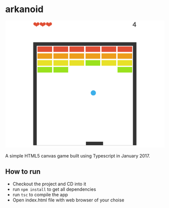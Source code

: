 # arkanoid

![Screenshot](screenshot.png)

A simple HTML5 canvas game built using Typescript in January 2017.

## How to run
 - Checkout the project and CD into it
 - run `npm install` to get all dependencies
 - run `tsc` to compile the app
 - Open index.html file with web browser of your choise
